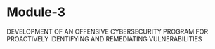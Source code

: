 # Module-3
DEVELOPMENT OF AN OFFENSIVE CYBERSECURITY PROGRAM FOR PROACTIVELY IDENTIFYING AND REMEDIATING VULNERABILITIES
